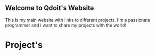 ## Welcome to Qdoit's Website

This is my main website with links to different projects. I'm a passionate programmer and I want to share my projects with the world!

# Project's 


